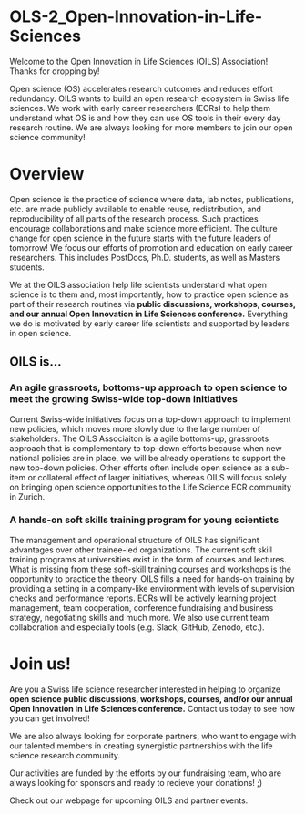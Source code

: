 # OLS-2_Open-Innovation-in-Life-Sciences

Welcome to the Open Innovation in Life Sciences (OILS) Association! Thanks for dropping by!

Open science (OS) accelerates research outcomes and reduces effort redundancy. OILS wants to build an open research ecosystem in Swiss life sciences. We work with early career researchers (ECRs) to help them understand what OS is and how they can use OS tools in their every day research routine. We are always looking for more members to join our open science community!

# Overview

Open science is the practice of science where data, lab notes, publications, etc. are made publicly available to enable reuse, redistribution, and reproducibility of all parts of the research process. Such practices encourage collaborations and make science more efficient. The culture change for open science in the future starts with the future leaders of tomorrow! We focus our efforts of promotion and education on early career researchers. This includes PostDocs, Ph.D. students, as well as Masters students.

We at the OILS association help life scientists understand what open science is to them and, most importantly, how to practice open science as part of their research routines via **public discussions, workshops, courses, and our annual Open Innovation in Life Sciences conference.** Everything we do is motivated by early career life scientists and supported by leaders in open science.

## OILS is...

### An agile grassroots, bottoms-up approach to open science to meet the growing Swiss-wide top-down initiatives

Current Swiss-wide initiatives focus on a top-down approach to implement new policies, which moves more slowly due to the large number of stakeholders. The OILS Associaiton is a agile bottoms-up, grassroots approach that is complementary to top-down efforts because when new national policies are in place, we will be already operations to support the new top-down policies. Other efforts often include open science as a sub-item or collateral effect of larger initiatives, whereas OILS will focus solely on bringing open science opportunities to the Life Science ECR community in Zurich.

### A hands-on soft skills training program for young scientists

The management and operational structure of OILS has significant advantages over other trainee-led organizations. The current soft skill training programs at universities exist in the form of courses and lectures. What is missing from these soft-skill training courses and workshops is the opportunity to practice the theory. OILS fills a need for hands-on training by providing a setting in a company-like environment with levels of supervision checks and performance reports. ECRs will be actively learning project management, team cooperation, conference fundraising and business strategy, negotiating skills and much more. We also use current team collaboration and especially tools (e.g. Slack, GitHub, Zenodo, etc.).

# Join us!

Are you a Swiss life science researcher interested in helping to organize **open science public discussions, workshops, courses, and/or our annual Open Innovation in Life Sciences conference.** Contact us today to see how you can get involved!

We are also always looking for corporate partners, who want to engage with our talented members in creating synergistic partnerships with the life science research community.

Our activities are funded by the efforts by our fundraising team, who are always looking for sponsors and ready to recieve your donations! ;)

Check out our webpage for upcoming OILS and partner events.


